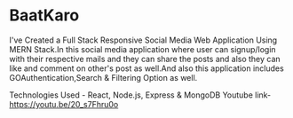 # BaatKaro
I've Created a Full Stack Responsive Social Media Web Application Using MERN Stack.In this social media application where user can signup/login with their respective mails and they can share the posts and also they can like and comment on other's post as well.And also this application includes GOAuthentication,Search & Filtering Option as well.

Technologies Used - React, Node.js, Express & MongoDB
Youtube link- https://youtu.be/20_s7Fhru0o
